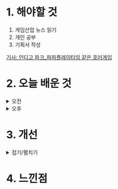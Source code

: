 
# 1. 해야할 것

1. 게임산업 뉴스 읽기 
2. 개인 공부  
3. 기획서 작성

[기사: 인디고 파크_파피플레이타임 같은 호러게임](https://www.gamemeca.com/view.php?gid=1749066)


# 2. 오늘 배운 것

<details>
<summary>오전</summary>

## 오늘의 뉴스
![image](https://github.com/JM94Ent/TIL-WIL/assets/143363550/3e51b827-d36a-46c4-9c6e-9021c995d78e)

```
호러 게임의 수요는 항상 있다.
이번에 무료로 풀린 인디고 파크도 압도적 긍정적을 받은 호러 게임이다.
호러(공포) 게임의 몰입은 어떻게 만드는 걸까?
매니아층을 만들만큼의 게임의 재미를 어떤 방식으로 구현하는 걸까?

파피플레이타임과 비슷한 장르의 캐릭터 테마 파크의 공포게임인데
이런 시리즈는 장난감 특유의 사람이 아닌 것의 움직임을 상상할 때 만들어지는 이미지 때문인가?
공포게임으로는 파피플레이타임이 있듯 영화로는 토이스토리가 있다.
완전히 다른 장르의 창작물이지만 장난감이 주는 이미지를 잘 이용했다고 생각한다.

생각해보니... 애니메트로닉스를 이용한 프레디의 피자가게도 이 이미지를 잘 이용한 사례다.

이미지.
잘 활용하면 좋은 게임 기획의 재료가 될 것 같다.
```

■ 中 공략 다음 시대 여는 '던파모바일', 21일 출시 
넥슨이 21일 자회사 네오플의 2D 액션 RPG '던전앤파이터 모바일(이하 던파모바일)'을 중국에 정식 출시했습니다. '텐센트 게임즈(Tencent Games)'는 원작 '던파'와 더불어 '던파모바일'의 중국 퍼블리싱을 담당하며, 현지에는 '지하성과용사: 기원(地下城与勇士: 起源, 던전앤파이터: 오리진)'이라는 이름으로 서비스를 제공합니다.

■ 1조 부자 예약한 김형태 대표, 시프트업 톺아보니
시프트업이 코스피(KOSPI, 유가증권시장) 입성에 도전합니다. 시프트업은 이번 상장을 통해 725만 주를 전량 신주로 모집할 계획입니다. 주당 공모 희망가 범위는 4만 7,000원~6만 원입니다. 상장 예정 주식 수가 5,802만 5,720주인 점을 고려하면, 상장 후 시가총액은 3조 4,815억 원입니다. 

■ 라이트 세이버 휘두르며 달리는 토끼 게임
1인 개발 스튜디오 ZeroToTenB(대표 김병도)가 스팀(Steam)에 스타 래빗(Star Rabbits)을 얼리 액세스로 선보인다고 20일 밝혔습니다. 스타 래빗은 라이트 세이버를 가진 토끼 전사의 달리기 및 점프 백스크롤 액션 게임입니다.

■ 김형태 대표의 신작은 '프로젝트 위치스' 
시프트업(대표 김형태)이 서브컬처 신작 '프로젝트 위치스'(Project Witches)를 2027년 출시를 목표로 개발 중입니다. 시프트업은 상장을 통해 확보한 공모자금 중 약 1,010억 원을 '프로젝트 위치스'를 비롯한 신작 개발에 투자한다고 밝혔습니다.

■ 시프트업, 코스피 상장 공모 절차에 돌입 
시프트업(대표이사 김형태)이 20일 금융위원회에 증권신고서를 제출하고 유가증권(KOSPI) 시장 상장을 위한 공모 절차에 돌입했다고 밝혔습니다. 시프트업은 고유한 개발 역량을 바탕으로 2016년 회사의 첫 개발 타이틀인 '데스티니 차일드'를 출시한 바 있습니다.

■ 바닥 찍었나...? 신한투자 "게임산업, 저점 확인"
신한투자증권이 올해 상반기 게임산업이 저점을 찍었다고 판단했습니다. 20일 신한투자증권 강석오 연구원은 "게임산업은 오랜 기간 투자자들의 기대가 낮아졌다"라 운을 떼며 "그러나, 3월 '나이트크로우 글로벌'은 출시 3 일 만에 매출 1천만 달러(약 135억 원), '나혼자만레벨업'은 출시 24시간 매출 140억 원과 DAU 500만 명을 달성해 게임섹터에 대한 기대감을 다시 불러일으켰다"고 진단했습니다.

■ '어스토니시아 스토리', 30주년 맞아 재탄생 예고 
대원미디어(대표 정욱, 정동훈)의 게임 브랜드 대원미디어 게임랩은 '어스토니시아 스토리' 출시 30주년을 맞이하여 닌텐도 스위치, PC 등 멀티 플랫폼으로 새롭게 탄생한다고 20일 발표했습니다. '어스토니시아 스토리'는 1994년 손노리에서 개발하여 PC 패키지로 출시한 RPG로, 거대한 맵과 매력적인 캐릭터들, 흥미로운 스토리로 방대한 세계관을 선보이며 당시 국산 게임 시장에 한 획을 그은 명작입니다.

■ 게임마당 사업, PlayX4에서 만나보자
'2024 게임자료 공유마당 운영사업(플랫폼명: 게임마당)'은 유휴 개발 리소스를 취합하고 게임마당을 통해 관리하고 무료 공유함으로써 중소게임사 리소스 보전과 게임개발 효율성 제고 및 건전한 게임 생태계 상생 체계를  마련하고자 진행되고 있습니다. 첫째, 게임마당 회원이라면 누구나 게임개발사가 직접 만든 다양한 그래픽 리소스를 전부 무료로 게임개발 시 활용할 수 있습니다.

■ 스마일게이트, 장애인 게임 접근성 체험회 20일 개최
스마일게이트가 '세계 접근성 인식의 날'(매년5월 3번째 목요일)을 맞아 '다양성과 포용성(Diversity & Inclusion, 이하 D&I) 문화확산주간'을 지정하고 구성원을 대상으로 특강과 게임 접근성 인식 개선을 위한 게임 보조기기 전시체〮험을 진행한다고 20일 밝혔습니다. 스마일게이트는 상용 적응형 콘트롤러와 동공 추적 기술로 기존 키보드, 마우스 기능을 대체하는 안구 마우스 '토비피씨아이5(TobiiPCEye5)'를 비롯해, 한 손 사용자의 PC 사용을 위해 고안된 '한 손 사용자용 키보드', 손의 움직임이 원활하지 못한 사람들을 위한 '엔에이블러 조이스틱 마우스' 등 운동 장애 이용자의 플레이를 지원하는 게임 보조기기10여 점을 전시합니다.

■ 유니티, 최신 기능 적용된 ‘Unity 6’ 프리뷰 출시
유니티(NYSE: U)가 유니티의 최신 버전 엔진인 'Unity 6' 프리뷰 버전을 출시했다고 20일 밝혔습니다. Unity 6 프리뷰(이전 명칭: 2023.3 테크 스트림)는 올해 출시되는 Unity 6 정식 버전의 개발 사이클에서 마지막 릴리스 에 해당하며, 유니티는 지난 11월 유나이트에서 엔진 명명 규칙을 업데이트한다고 발표한 바 있습니다.

■ 네오위즈, 지노게임즈 '안녕서울 : 이태원편' 퍼블리싱
네오위즈(공동대표 김승철, 배태근)는 1인 개발사 지노게임즈(대표 김진호)가 개발 중인 '안녕서울 : 이태원편'의 퍼블리싱 계약을 체결했다고 20일 밝혔습니다. 그간 인디 게임 활성화에 앞장서 온 네오위즈는 뛰어난 게임 성과 독창적인 스토리를 갖춘 '안녕서울 : 이태원편'의 성장 잠재력을 높게 평가했습니다.
</details>

<details>
<summary>오후</summary>

## 기획서 작성



</details>




# 3. 개선


<details>
<summary>접기/펼치기</summary>


</details>



# 4. 느낀점


